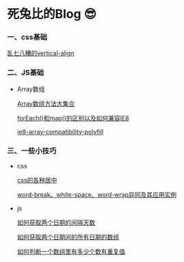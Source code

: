 # 死兔比的Blog 😎

### 一、css基础

  [乱七八糟的vertical-align](./css基础/乱七八糟的verticle-align.md)

### 二、JS基础

* Array数组

  [Array数组方法大集合](./JS基础/Array数组/Array数组方法大集合.md)

  [forEach()和map()的区别以及如何兼容IE8](./JS基础/Array数组/forEach和map的区别以及如何兼容IE8.md)

  [ie8-array-compatibility-polyfill](./JS基础/Array数组/ie8-array-compatibility-polyfill.js)

### 三、一些小技巧

* css

  [css的各种居中](./一些小技巧/css/css的各种居中.md)

  [word-break、white-space、word-wrap异同及其应用实例](./一些小技巧/css/CSS自动换行、强制不换行、强制断行、超出n行显示省略号.md)

* js

  [如何获取两个日期的间隔天数](./一些小技巧/js/如何获取两个日期的间隔天数？.md)

  [如何获取两个日期间的所有日期的数组](./一些小技巧/js/如何获取两个日期间的所有日期的数组？.md)

  [如何判断一个数组里有多少个数有重复值](./一些小技巧/js/如何判断一个数组里有多少个数有重复值？.md)
